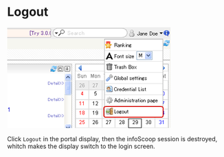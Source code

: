 # Logout

![Logout]

Click `Logout` in the portal display, then the infoScoop session is destroyed, whitch makes the display switch to the login screen.


[Logout]: images/command-bar/logout.png
